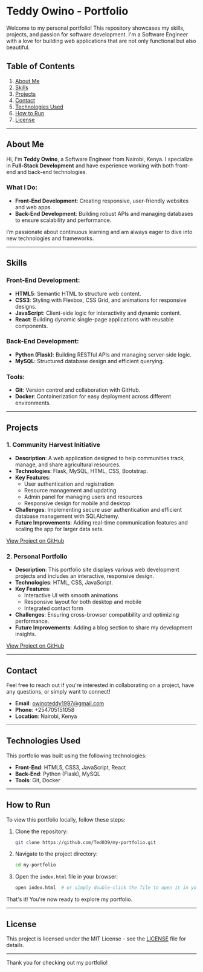 # Teddy Owino - Portfolio

Welcome to my personal portfolio! This repository showcases my skills, projects, and passion for software development. I'm a Software Engineer with a love for building web applications that are not only functional but also beautiful.

## Table of Contents

1. [About Me](#about-me)
2. [Skills](#skills)
3. [Projects](#projects)
4. [Contact](#contact)
5. [Technologies Used](#technologies-used)
6. [How to Run](#how-to-run)
7. [License](#license)

---

## About Me

Hi, I'm **Teddy Owino**, a Software Engineer from Nairobi, Kenya. I specialize in **Full-Stack Development** and have experience working with both front-end and back-end technologies.

### What I Do:
- **Front-End Development**: Creating responsive, user-friendly websites and web apps.
- **Back-End Development**: Building robust APIs and managing databases to ensure scalability and performance.

I’m passionate about continuous learning and am always eager to dive into new technologies and frameworks.

---

## Skills

### Front-End Development:
- **HTML5**: Semantic HTML to structure web content.
- **CSS3**: Styling with Flexbox, CSS Grid, and animations for responsive designs.
- **JavaScript**: Client-side logic for interactivity and dynamic content.
- **React**: Building dynamic single-page applications with reusable components.

### Back-End Development:
- **Python (Flask)**: Building RESTful APIs and managing server-side logic.
- **MySQL**: Structured database design and efficient querying.

### Tools:
- **Git**: Version control and collaboration with GitHub.
- **Docker**: Containerization for easy deployment across different environments.

---

## Projects

### 1. **Community Harvest Initiative**
- **Description**: A web application designed to help communities track, manage, and share agricultural resources.
- **Technologies**: Flask, MySQL, HTML, CSS, Bootstrap.
- **Key Features**:
  - User authentication and registration
  - Resource management and updating
  - Admin panel for managing users and resources
  - Responsive design for mobile and desktop
- **Challenges**: Implementing secure user authentication and efficient database management with SQLAlchemy.
- **Future Improvements**: Adding real-time communication features and scaling the app for larger data sets.

[View Project on GitHub](https://github.com/Ted039/community-harvest)

### 2. **Personal Portfolio**
- **Description**: This portfolio site displays various web development projects and includes an interactive, responsive design.
- **Technologies**: HTML, CSS, JavaScript.
- **Key Features**:
  - Interactive UI with smooth animations
  - Responsive layout for both desktop and mobile
  - Integrated contact form
- **Challenges**: Ensuring cross-browser compatibility and optimizing performance.
- **Future Improvements**: Adding a blog section to share my development insights.

[View Project on GitHub](https://github.com/Ted039/my-portfolio)

---

## Contact

Feel free to reach out if you're interested in collaborating on a project, have any questions, or simply want to connect!

- **Email**: [owinoteddy1997@gmail.com](mailto:owinoteddy1997@gmail.com)
- **Phone**: +254705151058
- **Location**: Nairobi, Kenya

---

## Technologies Used

This portfolio was built using the following technologies:

- **Front-End**: HTML5, CSS3, JavaScript, React
- **Back-End**: Python (Flask), MySQL
- **Tools**: Git, Docker

---

## How to Run

To view this portfolio locally, follow these steps:

1. Clone the repository:
    ```bash
    git clone https://github.com/Ted039/my-portfolio.git
    ```

2. Navigate to the project directory:
    ```bash
    cd my-portfolio
    ```

3. Open the `index.html` file in your browser:
    ```bash
    open index.html  # or simply double-click the file to open it in your browser
    ```

That's it! You're now ready to explore my portfolio.

---

## License

This project is licensed under the MIT License - see the [LICENSE](LICENSE) file for details.

---

Thank you for checking out my portfolio!
